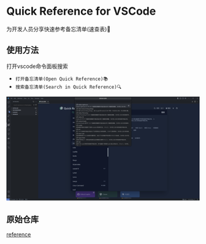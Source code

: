 # Quick Reference for VSCode
为开发人员分享快速参考备忘清单(速查表)🚀

## 使用方法
打开vscode命令面板搜索
- `打开备忘清单(Open Quick Reference)📚`
- `搜索备忘清单(Search in Quick Reference)🔍`

![预览](images/preview.png)

## 原始仓库
[reference](https://github.com/jaywcjlove/reference)